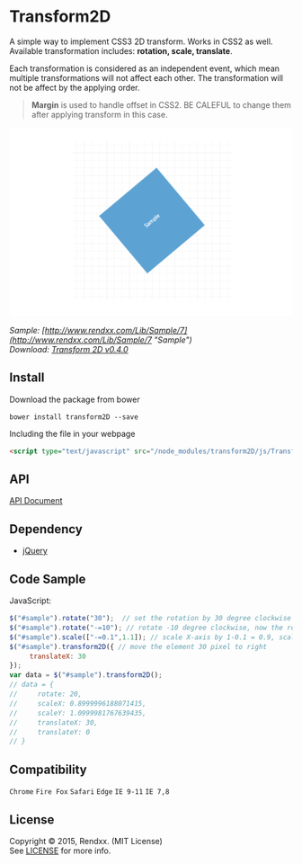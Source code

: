 # Transform2D
A simple way to implement CSS3 2D transform. Works in CSS2 as well.  
Available transformation includes: **rotation, scale, translate**.

Each transformation is considered as an independent event, which mean multiple transformations will not affect each other. The transformation will not be affect by the applying order.

>**Margin**  is used to handle offset in CSS2. BE CALEFUL to change them after applying transform in this case.

![preview](https://raw.githubusercontent.com/Rendxx/Transform2D/master/preview.png "Preview")

*Sample: [http://www.rendxx.com/Lib/Sample/7](http://www.rendxx.com/Lib/Sample/7 "Sample")*  
*Download: [Transform 2D v0.4.0](https://github.com/Rendxx/Transform2D/releases/tag/0.4.0 "Download")*

## Install
Download the package from bower
```
bower install transform2D --save
```

Including the file in your webpage
```HTML
<script type="text/javascript" src="/node_modules/transform2D/js/Transform2D.js"></script>
```

## API
[API Document](https://github.com/Rendxx/Transform2D/blob/master/API%20Document.md)

## Dependency
- [jQuery][]

## Code Sample
JavaScript:
```javascript
$("#sample").rotate("30");  // set the rotation by 30 degree clockwise
$("#sample").rotate("-=10"); // rotate -10 degree clockwise, now the rotation is 20 degree
$("#sample").scale(["-=0.1",1.1]); // scale X-axis by 1-0.1 = 0.9, scale Y-axis by 1.1
$("#sample").transform2D({ // move the element 30 pixel to right
     translateX: 30
});
var data = $("#sample").transform2D();
// data = {
//     rotate: 20, 
//     scaleX: 0.8999996188071415, 
//     scaleY: 1.0999981767639435, 
//     translateX: 30, 
//     translateY: 0
// }
```

## Compatibility
```Chrome``` ```Fire Fox``` ```Safari``` ```Edge``` ```IE 9-11``` ```IE 7,8```

## License
Copyright &copy; 2015, Rendxx. (MIT License)  
See [LICENSE][] for more info.

[jQuery]: https://jquery.com/ "jQuery Home Page"
[LICENSE]: https://github.com/Rendxx/Transform2D/blob/master/LICENSE